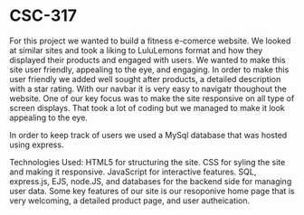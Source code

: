 # CSC-317
For this project we wanted to build a fitness e-comerce website. We looked at similar sites and took a liking to LuluLemons format and how they displayed their products and engaged with users. 
We wanted to make this site user friendly, appealing to the eye, and engaging. In order to make this user friendly we added well sought after products, a detailed description with a star rating. With our navbar it is very easy to navigatr thoughout the website. 
One of our key focus was to make the site responsive on all type of screen displays. That took a lot of coding but we managed to make it look appealing to the eye. 


In order to keep track of users we used a MySql database that was hosted using express.

Technologies Used: HTML5 for structuring the site. CSS for syling the site and making it responsive. JavaScript for interactive features. SQL, express.js, EJS, node.JS, and databases for the backend side for managing user data.
Some key features of our site is our resoponive home page that is very welcoming, a detailed product page, and user autheication.
